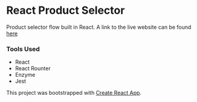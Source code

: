 # React Product Selector

Product selector flow built in React. A link to the live website can be found [here](http://5add0f02b13fb147b0adcd4c.epic-stonebraker-92df1f.netlify.com/)

### Tools Used

* React
* React Rounter
* Enzyme
* Jest

This project was bootstrapped with [Create React App](https://github.com/facebookincubator/create-react-app).
